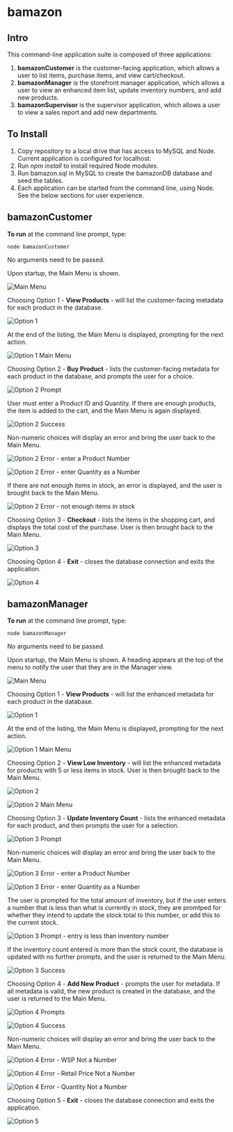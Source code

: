 # bamazon

## Intro

This command-line application suite is composed of three applications:
1.  **bamazonCustomer** is the customer-facing application, which allows a user to list items, purchase items, and view cart/checkout.
1.  **bamazonManager** is the storefront manager application, which allows a user to view an enhanced item list, update inventory numbers, and add new products.
1.  **bamazonSupervisor** is the supervisor application, which allows a user to view a sales report and add new departments.

## To Install

1.  Copy repository to a local drive that has access to MySQL and Node.  Current application is configured for localhost.
1.  Run *npm install* to install required Node modules.
1.  Run bamazon.sql in MySQL to create the bamazonDB database and seed the tables.
1.  Each application can be started from the command line, using Node.  See the below sections for user experience.

## bamazonCustomer

**To run** at the command line prompt, type:
```
node bamazonCustomer
```
No arguments need to be passed.

Upon startup, the Main Menu is shown. 

![Main Menu](/images/bamazonCustomerMainMenu.png)

Choosing Option 1 - **View Products** - will list the customer-facing metadata for each product in the database.

![Option 1](/images/bamazonCustomerOpt1-a.png)

At the end of the listing, the Main Menu is displayed, prompting for the next action.

![Option 1 Main Menu](/images/bamazonCustomerOpt1-b.png)

Choosing Option 2 - **Buy Product** - lists the customer-facing metadata for each product in the database, and prompts the user for a choice.  

![Option 2 Prompt](/images/bamazonCustomerOpt2-a.png)

User must enter a Product ID and Quantity.  If there are enough products, the item is added to the cart, and the Main Menu is again displayed.

![Option 2 Success](/images/bamazonCustomerOpt2-b.png)

Non-numeric choices will display an error and bring the user back to the Main Menu.

![Option 2 Error - enter a Product Number](/images/bamazonCustomerOpt2-c.png)

![Option 2 Error - enter Quantity as a Number](/images/bamazonCustomerOpt2-d.png)

If there are not enough items in stock, an error is displayed, and the user is brought back to the Main Menu.

![Option 2 Error - not enough items in stock](/images/bamazonCustomerOpt2-e.png)

Choosing Option 3 - **Checkout** - lists the items in the shopping cart, and displays the total cost of the purchase.  User is then brought back to the Main Menu.

![Option 3](/images/bamazonCustomerOpt3.png)

Choosing Option 4 - **Exit** - closes the database connection and exits the application.

![Option 4](/images/bamazonCustomerOpt4.png)

## bamazonManager

**To run** at the command line prompt, type:
```
node bamazonManager
```
No arguments need to be passed.

Upon startup, the Main Menu is shown. A heading appears at the top of the menu to notify the user that they are in the Manager view.

![Main Menu](/images/bamazonManagerMainMenu.png)

Choosing Option 1 - **View Products** - will list the enhanced metadata for each product in the database.

![Option 1](/images/bamazonManagerOpt1-a.png)

At the end of the listing, the Main Menu is displayed, prompting for the next action.

![Option 1 Main Menu](/images/bamazonManagerOpt1-b.png)

Choosing Option 2 - **View Low Inventory** - will list the enhanced metadata for products with 5 or less items in stock.  User is then brought back to the Main Menu.

![Option 2](/images/bamazonManagerOpt2-a.png)

![Option 2 Main Menu](/images/bamazonManagerOpt2-b.png)

Choosing Option 3 - **Update Inventory Count** - lists the enhanced metadata for each product, and then prompts the user for a selection.

![Option 3 Prompt](/images/bamazonManagerOpt3-a.png)

Non-numeric choices will display an error and bring the user back to the Main Menu.

![Option 3 Error - enter a Product Number](/images/bamazonManagerOpt3-b.png)

![Option 3 Error - enter Quantity as a Number](/images/bamazonManagerOpt3-c.png)

The user is prompted for the total amount of inventory, but if the user enters a number that is less than what is currently in stock, they are promtped for whether they intend to update the stock total to this number, or add this to the current stock.

![Option 3 Prompt - entry is less than inventory number](/images/bamazonManagerOpt3-d.png)

If the inventory count entered is more than the stock count, the database is updated with no further prompts, and the user is returned to the Main Menu.

![Option 3 Success](/images/bamazonManagerOpt3-e.png)

Choosing Option 4 - **Add New Product** - prompts the user for metadata.  If all metadata is valid, the new product is created in the database, and the user is returned to the Main Menu.

![Option 4 Prompts](/images/bamazonManagerOpt4-a.png)

![Option 4 Success](/images/bamazonManagerOpt4-b.png)

Non-numeric choices will display an error and bring the user back to the Main Menu.

![Option 4 Error - WSP Not a Number](/images/bamazonManagerOpt4-c.png)

![Option 4 Error - Retail Price Not a Number](/images/bamazonManagerOpt4-d.png)

![Option 4 Error - Quantity Not a Number](/images/bamazonManagerOpt4-e.png)

Choosing Option 5 - **Exit** - closes the database connection and exits the application.

![Option 5](/images/bamazonManagerOpt5.png)

